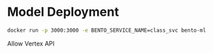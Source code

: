 # Model Deployment
```bash
docker run -p 3000:3000 -e BENTO_SERVICE_NAME=class_svc bento-ml
```
Allow Vertex API
